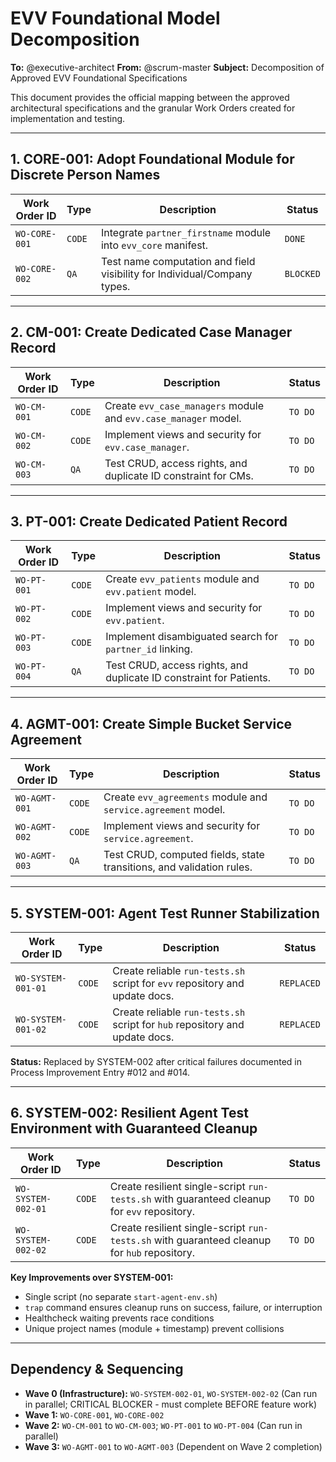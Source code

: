 # EVV Foundational Model Decomposition

**To:** @executive-architect
**From:** @scrum-master
**Subject:** Decomposition of Approved EVV Foundational Specifications

This document provides the official mapping between the approved architectural specifications and the granular Work Orders created for implementation and testing.

---

## 1. CORE-001: Adopt Foundational Module for Discrete Person Names

| Work Order ID | Type       | Description                                                              | Status      |
|---------------|------------|--------------------------------------------------------------------------|-------------|
| `WO-CORE-001` | `CODE`     | Integrate `partner_firstname` module into `evv_core` manifest.           | `DONE`      |
| `WO-CORE-002` | `QA`       | Test name computation and field visibility for Individual/Company types. | `BLOCKED`   |

---

## 2. CM-001: Create Dedicated Case Manager Record

| Work Order ID | Type       | Description                                                     | Status      |
|---------------|------------|-----------------------------------------------------------------|-------------|
| `WO-CM-001`   | `CODE`     | Create `evv_case_managers` module and `evv.case_manager` model. | `TO DO`     |
| `WO-CM-002`   | `CODE`     | Implement views and security for `evv.case_manager`.            | `TO DO`     |
| `WO-CM-003`   | `QA`       | Test CRUD, access rights, and duplicate ID constraint for CMs.  | `TO DO`     |

---

## 3. PT-001: Create Dedicated Patient Record

| Work Order ID | Type       | Description                                                 | Status      |
|---------------|------------|-------------------------------------------------------------|-------------|
| `WO-PT-001`   | `CODE`     | Create `evv_patients` module and `evv.patient` model.       | `TO DO`     |
| `WO-PT-002`   | `CODE`     | Implement views and security for `evv.patient`.             | `TO DO`     |
| `WO-PT-003`   | `CODE`     | Implement disambiguated search for `partner_id` linking.    | `TO DO`     |
| `WO-PT-004`   | `QA`       | Test CRUD, access rights, and duplicate ID constraint for Patients. | `TO DO`     |

---

## 4. AGMT-001: Create Simple Bucket Service Agreement

| Work Order ID | Type       | Description                                                          | Status      |
|---------------|------------|----------------------------------------------------------------------|-------------|
| `WO-AGMT-001` | `CODE`     | Create `evv_agreements` module and `service.agreement` model.        | `TO DO`     |
| `WO-AGMT-002` | `CODE`     | Implement views and security for `service.agreement`.                | `TO DO`     |
| `WO-AGMT-003` | `QA`       | Test CRUD, computed fields, state transitions, and validation rules. | `TO DO`     |

---

## 5. SYSTEM-001: Agent Test Runner Stabilization

| Work Order ID        | Type       | Description                                                                    | Status      |
|----------------------|------------|--------------------------------------------------------------------------------|-------------|
| `WO-SYSTEM-001-01`   | `CODE`     | Create reliable `run-tests.sh` script for `evv` repository and update docs.   | `REPLACED`  |
| `WO-SYSTEM-001-02`   | `CODE`     | Create reliable `run-tests.sh` script for `hub` repository and update docs.   | `REPLACED`  |

**Status:** Replaced by SYSTEM-002 after critical failures documented in Process Improvement Entry #012 and #014.

---

## 6. SYSTEM-002: Resilient Agent Test Environment with Guaranteed Cleanup

| Work Order ID        | Type       | Description                                                                                      | Status      |
|----------------------|------------|--------------------------------------------------------------------------------------------------|-------------|
| `WO-SYSTEM-002-01`   | `CODE`     | Create resilient single-script `run-tests.sh` with guaranteed cleanup for `evv` repository.     | `TO DO`     |
| `WO-SYSTEM-002-02`   | `CODE`     | Create resilient single-script `run-tests.sh` with guaranteed cleanup for `hub` repository.     | `TO DO`     |

**Key Improvements over SYSTEM-001:**
- Single script (no separate `start-agent-env.sh`)
- `trap` command ensures cleanup runs on success, failure, or interruption
- Healthcheck waiting prevents race conditions
- Unique project names (module + timestamp) prevent collisions

---

## Dependency & Sequencing

-   **Wave 0 (Infrastructure):** `WO-SYSTEM-002-01`, `WO-SYSTEM-002-02` (Can run in parallel; CRITICAL BLOCKER - must complete BEFORE feature work)
-   **Wave 1:** `WO-CORE-001`, `WO-CORE-002`
-   **Wave 2:** `WO-CM-001` to `WO-CM-003`; `WO-PT-001` to `WO-PT-004` (Can run in parallel)
-   **Wave 3:** `WO-AGMT-001` to `WO-AGMT-003` (Dependent on Wave 2 completion)
